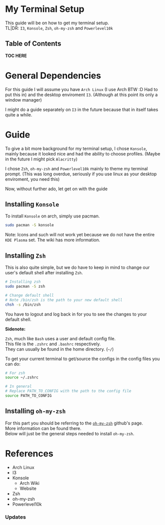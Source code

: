 # My Terminal Setup

This guide will be on how to get my terminal setup.  
TL|DR: `I3`, `Konsole`, `Zsh`, `oh-my-zsh` and `Powerlevel10k`
 
## Table of Contents
**TOC HERE**

# General Dependencies

For this guide I will assume you have `Arch Linux` (I use Arch BTW :D Had to put this in) and the desktop enviroment `I3`. (Although at this point its only a window manager)  

I might do a guide separately on `I3` in the future because that in itself takes quite a while.  

# Guide

To give a bit more background for my terminal setup, I chose `Konsole`, mainly because it looked nice and had the ability to choose profiles. (Maybe in the future I might pick `Alacritty`)  

I chose `Zsh`, `oh-my-zsh` and `Powerlevel10k` mainly to theme my terminal prompt. (This was long overdue, seriously if you use linux as your desktop enviroment, you need this)  

Now, without further ado, let get on with the guide

## Installing `Konsole`  

To install `Konsole` on arch, simply use pacman.  

```bash
sudo pacman -S konsole
```

Note: Icons and such will not work yet because we do not have the entire `KDE Plasma` set. The wiki has more information.

## Installing `Zsh`

This is also quite simple, but we do have to keep in mind to change our user's default shell after installing `Zsh`.

```bash
# Installing zsh
sudo pacman -S zsh

# Change default shell
# Note /bin/zsh is the path to your new default shell
chsh -s /bin/zsh
```

You have to logout and log back in for you to see the changes to your default shell.  

**Sidenote:**

`Zsh`, much like `Bash` uses a user and default config file.  
This file is the `.zshrc` and `.bashrc` respectively.  
They can usually be found in the home directory. (`~/`)

To get your current terminal to get/source the configs in the config files you can do:  
```bash
# For zsh
source ~/.zshrc

# In general
# Replace PATH_TO_CONFIG with the path to the config file
source PATH_TO_CONFIG
```

## Installing `oh-my-zsh`  

For this part you should be referring to the [`oh-my-zsh`](https://github.com/ohmyzsh/ohmyzsh) github's page.  
More information can be found there.  
Below will just be the general steps needed to install `oh-my-zsh`.  


# References

- Arch Linux
- I3
- Konsole
  - Arch Wiki
  - Website
- Zsh
- oh-my-zsh
- Powerlevel10k

### Updates


<!-- 
REMOVE ME WHEN COPYING

Make sure to add Table of Contents (TOC) when done
Make sure to generate section numbers when done

Take note to comment out the first two sections when doing this
 -->


